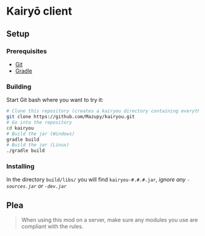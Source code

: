# Kairyō client

## Setup

### Prerequisites
* [Git](https://git-scm.com/downloads)
* [Gradle](https://gradle.org/releases/)

### Building
Start Git bash where you want to try it:
```bash
# Clone this repository (creates a kairyou directory containing everything)
git clone https://github.com/Mazupy/kairyou.git
# Go into the repository
cd kairyou
# Build the jar (Windows)
gradle build
# Build the jar (Linux)
./gradle build
```
### Installing
In the directory `build/libs/` you will find `kairyou-#.#.#.jar`, _ignore any `-sources.jar` or `-dev.jar`_

## **Plea**
> When using this mod on a server, make sure any modules you use are compliant with the rules.
